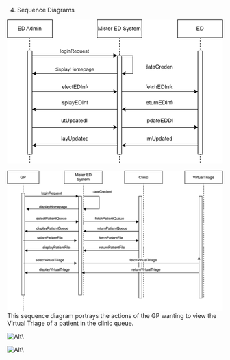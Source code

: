 

4. Sequence Diagrams


![Alt](EDAdminSequenceDiagram.drawio.svg)

![Alt](GPSequenceDiagram.drawio.svg)\
This sequence diagram portrays the actions of the GP wanting to view the Virtual Triage of a patient in the clinic queue.

![Alt](ClinicianSequence.drawio.svg)\


![Alt](Sequence_Patient1.svg)\
